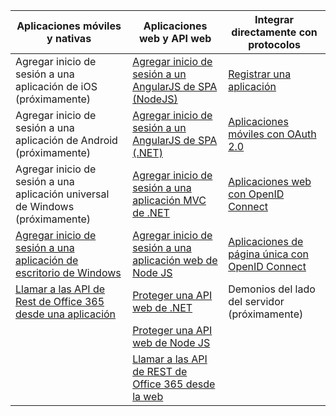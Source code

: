 | Aplicaciones móviles y nativas | Aplicaciones web y API web | Integrar directamente con protocolos |
| ----------------------- | ------------------------------- | --------------------- |
| Agregar inicio de sesión a una aplicación de iOS (próximamente) | [Agregar inicio de sesión a un AngularJS de SPA (NodeJS)](active-directory-v2-devquickstarts-angular-node.md) | [Registrar una aplicación](active-directory-v2-app-registration.md) |
| Agregar inicio de sesión a una aplicación de Android (próximamente) | [Agregar inicio de sesión a un AngularJS de SPA (.NET)](active-directory-v2-devquickstarts-angular-dotnet.md) | [Aplicaciones móviles con OAuth 2.0](active-directory-v2-protocols-oauth-code.md) |
| Agregar inicio de sesión a una aplicación universal de Windows (próximamente) | [Agregar inicio de sesión a una aplicación MVC de .NET](active-directory-v2-devquickstarts-dotnet-web.md) | [Aplicaciones web con OpenID Connect](active-directory-v2-protocols-oidc.md) |
| [Agregar inicio de sesión a una aplicación de escritorio de Windows](active-directory-v2-devquickstarts-wpf.md)| [Agregar inicio de sesión a una aplicación web de Node JS](active-directory-v2-devquickstarts-node-web.md) | [Aplicaciones de página única con OpenID Connect](active-directory-v2-protocols-implicit.md) 
| [Llamar a las API de Rest de Office 365 desde una aplicación](https://www.msdn.com/office/office365/howto/authenticate-Office-365-APIs-using-v2) | [Proteger una API web de .NET](active-directory-v2-devquickstarts-dotnet-api.md) | Demonios del lado del servidor (próximamente) |
| | [Proteger una API web de Node JS](active-directory-v2-devquickstarts-node-api.md) |
| | [Llamar a las API de REST de Office 365 desde la web](https://www.msdn.com/office/office365/howto/authenticate-Office-365-APIs-using-v2) |

<!---HONumber=AcomDC_1223_2015-->